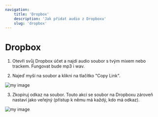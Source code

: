 ```yaml
---
navigation:
    title: 'Dropbox'
    description: 'Jak přidat audio z Dropboxu'
    slug: 'dropbox'
---
```


# Dropbox

1. Otevři svůj Dropbox účet a najdi audio soubor s tvým mixem nebo trackem. Fungovat bude mp3 i wav.

2. Najeď myší na soubor a klikni na tlačítko "Copy Link".

![my image](/images/help/audiostorage/dropbox01.jpg)

3. Zkopíruj odkaz na soubor. Touto akcí se soubor na Dropboxu zároveň nastaví jako veřejný (přístup k němu má každý, kdo má odkaz).

![my image](/images/help/audiostorage/dropbox02.jpg)
